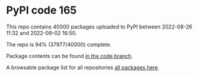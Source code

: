 # PyPI code 165

This repo contains 40000 packages uploaded to PyPI between 
2022-08-26 11:32 and 2022-09-02 16:50.

The repo is 94% (37977/40000) complete.

Package contents can be found [in the code branch](https://github.com/pypi-data/pypi-mirror-165/tree/code/packages).

A browsable package list for all repositories [all packages here](https://pypi-data.github.io/website/repositories/pypi-mirror-165).


